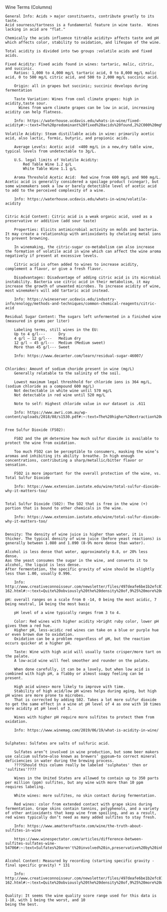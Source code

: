Wine Terms (Columns)

    General Info: Acids > major constituents, contribute greatly to its taste. 
    Acid sourness/tartness is a fundamental feature in wine taste.  Wines lacking in acid are "flat."  
    
    Chemically the acids influence titrable acidity> affects taste and pH which affects color, stability to oxidation, and lifespan of the wine.   
    
    Total acidity is divided into two groups :volatile acids and fixed acids.

    Fixed Acidity: Fixed acids found in wines: tartaric, malic, citric, and succinic.
        Ratios: 1,000 to 4,000 mg/L tartaric acid, 0 to 8,000 mg/L malic acid, 0 to 500 mg/L citric acid, and 500 to 2,000 mg/L succinic acid.
    
        Origin: all in grapes but succinic; succinic develops during fermentation

        Taste Variation: Wines from cool climate grapes: high in acidity,taste sour. 
          Wines from warm climate grapes can be low in acid, increasing acidity can help flatness.
    
        Info: https://waterhouse.ucdavis.edu/whats-in-wine/fixed-acidity#:~:text=The%20predominant%20fixed%20acids%20found,2%2C000%20mg%2FL%20succinic%20acid.
    
    Volatile Acidity: Steam distillable acids in wine: primarily acetic acid, also lactic, formic, butyric, and propionic acids.   
    
        Average Levels: Acetic acid  <400 mg/L in a new,dry table wine, typical levels from undetectable to 3g/L.

        U.S. legal limits of Volatile Acidity: 
            Red Table Wine 1.2 g/L
            White Table Wine 1.1 g/L
        
        Aroma Threshold Acetic Acid:  Red wine from 600 mg/L and 900 mg/L. Acetic acid is generally considered a spoilage product (vinegar), but some winemakers seek a low or barely detectible level of acetic acid to add to the perceived complexity of a wine.

        Info: https://waterhouse.ucdavis.edu/whats-in-wine/volatile-acidity


    Citric Acid Content: Citric acid is a weak organic acid, used as a preservative or additive (add sour taste)

        Properties: Elicits antimicrobial activity on molds and bacteria. It may create a relationship with antioxidants by chelating metal ions to prevent browning.

        In winemaking, the citric-sugar co-metabolism can also increase the formation of volatile acid in wine which can affect the wine aroma negatively if present at excessive levels.

        Citric acid is often added to wines to increase acidity, complement a flavor, or give a fresh flavor. 
        
        Disadvantages: Disadvantage of adding citric acid is its microbial instability. Bacteria use citric acid in their metabolism, it may increase the growth of unwanted microbes. To increase acidity of wine, most winemakers will add tartaric acid instead.
        
        Info: https://wineserver.ucdavis.edu/industry-info/enology/methods-and-techniques/common-chemical-reagents/citric-acid

    Residual Sugar Content: The sugars left unfermented in a finished wine (measured in grams per liter)

        Labeling terms, still wines in the EU:
        Up to 4 g/l---      Dry
        4 g/l – 12 g/l---   Medium dry 
        12 g/l – 45 g/l---  Medium (Medium sweet)
        More than 45 g/l--- Sweet 

        Info: https://www.decanter.com/learn/residual-sugar-46007/


    Chlorides: Amount of sodium choride present in wine (mg/L)
        Generally relatable to the salinity of the soil.

        Lowest maximum legal threshhold for chloride ions is 364 mg/L, (sodium chloride as a compound 600 mg/L) 
        Not dectectable in white wine until 570 mg/L
        Not detectable in red wine until 520 mg/L

        Note to self: Highest chloride value in our dataset is .611

        Info: https://www.awri.com.au/wp-content/uploads/2018/08/s1530.pdf#:~:text=The%20higher%20extraction%20of%20chloride,juice%20x%201.7%20%3D%20606).


    Free Sulfur Dioxide (FS02):

        FS02 and the pH determine how much sulfur dioxide is available to protect the wine from oxidation.  
        
        Too much FSO2 can be perceptible to consumers, masking the wine’s aromas and inhibiting its ability  breathe. In high enough concentrations, contributing a sharp/metallic/bitter flavor or sensation.

        FSO2 is more important for the overall protection of the wine, vs. Total Sulfur Dioxide

        Info: https://www.extension.iastate.edu/wine/total-sulfur-dioxide-why-it-matters-too/


    Total Sulfur Dioxide (S02): The SO2 that is free in the wine (+) portion that is bound to other chemicals in the wine.

        Info: https://www.extension.iastate.edu/wine/total-sulfur-dioxide-why-it-matters-too/


    Density: The density of wine juice is higher than water, it is thicker. The typical density of wine juice (before yeast reactions) is generally between 1.080 and 1.090 (8-9% more dense than water).

    Alcohol is less dense that water, approximately 0.8, or 20% less dense. 
    Aas the yeast consumes the sugar in the wine, and converts it to alcohol, the liquid is less dense. 
    After fermentation, the specific gravity of wine should be slightly less than 1.00, usually 0.996. 

        Info: http://www.creativeconnoisseur.com/newsletter/files/497deafe6be1b2efc87df8ac6071e459-162.html#:~:text=Quite%20obviously%20the%20density%20of,9%25%20more%20dense%20than%20water
    
    pH: overall ranges on a scale from 0 -14, 0 being the most acidic, 7 being neutral, 14 being the most basic
    
        pH level of a wine typically ranges from 3 to 4.

        Color: Red wines with higher acidity >bright ruby color, lower pH gives them a red hue. 
        Higher pH, less-acidic red wines can take on a blue or purple hue or even brown due to oxidation. 
        Oxidation can be a problem regardless of pH, but the reaction occurs quicker at a higher pH.

        Taste: Wine with high acid will usually taste crisper/more tart on the palate. 
        A low-acid wine will feel smoother and rounder on the palate. 
        
        When done carefully, it can be a lovely, but when low acid is combined with high pH, a flabby or almost soapy feeling can be present.

        High acid wines> more likely to improve with time. 
        Stability of high acid/low pH wines helps during aging, but high pH wines are more prone to microbes.
        That is corrected by adding S02. Takes a lot more sulfur dioxide to get the same effect in a wine at pH level of 4 as one with 10 times more acidity at pH level of 3.

        Wines with higher pH require more sulfites to protect them from oxidation.

        Info: https://www.winemag.com/2019/06/19/what-is-acidity-in-wine/


    Sulphates: Sulfates are salts of sulfuric acid.

        Sulfates aren’t involved in wine production, but some beer makers use calcium sulfate—also known as brewers’ gypsum—to correct mineral deficiencies in water during the brewing process.
        ????Should this column really be labeled 'sulphates' then or 'sulfites'????

        Wines in the United States are allowed to contain up to 350 parts per million (ppm) sulfites, but any wine with more than 10 ppm requires labeling. 

        White wines: more sulfites, no skin contact during fermentation. 
        
        Red wines: color from extended contact with grape skins during fermentation. Grape skins contain tannins, polyphenols, and a variety of other antioxidants that keep wine from spoiling, and as a result, red wines typically don’t need as many added sulfites to stay fresh.

        Info: https://www.amatteroftaste.com/wine/the-truth-about-sulfites-in-wine

        https://www.winespectator.com/articles/difference-between-sulfites-sulfates-wine-54706#:~:text=Sulfates%20aren't%20involved%20in,preservative%20by%20inhibiting%20microbial%20growth.


    Alcohol Content: Measured by recording (starting specific gravity - final specific gravity) * 131

        Info: http://www.creativeconnoisseur.com/newsletter/files/497deafe6be1b2efc87df8ac6071e459-162.html#:~:text=Quite%20obviously%20the%20density%20of,9%25%20more%20dense%20than%20water

    
    Quality: It seems the wine quality score range used for this data is 1-10, with 1 being the worst, and 10
    being the best.